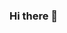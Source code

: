 ### Hi there 👋

<!--
**prsingh061000/prsingh061000** is a ✨ _special_ ✨ repository because its `README.md` (this file) appears on your GitHub profile.

Here are some ideas to get you started:

- 🔭 I’m currently working on various MERN Stack Projects
- 👯 I’m looking to collaborate on anything that will help me to learn
- 📫 How to reach me: prsingh061000@gmail.com


-->
